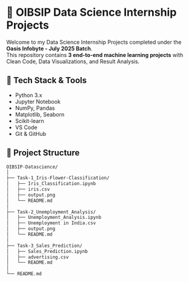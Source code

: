 # 🌟 OIBSIP Data Science Internship Projects

Welcome to my Data Science Internship Projects completed under the **Oasis Infobyte - July 2025 Batch**.  
This repository contains **3 end-to-end machine learning projects** with Clean Code, Data Visualizations, and Result Analysis.


## 🔧 Tech Stack & Tools

- Python 3.x
- Jupyter Notebook
- NumPy, Pandas
- Matplotlib, Seaborn
- Scikit-learn
- VS Code
- Git & GitHub


## 📁 Project Structure

```bash
OIBSIP-Datascience/
│
├── Task-1_Iris-Flower-Classification/
│   ├── Iris_Classification.ipynb
│   ├── iris.csv
│   ├── output.png
│   └── README.md
│
├── Task-2_Unemployment_Analysis/
│   ├── Unemployment_Analysis.ipynb
│   ├── Unemployment in India.csv
│   ├── output.png
│   └── README.md
│
├── Task-3_Sales_Prediction/
│   ├── Sales_Prediction.ipynb
│   ├── advertising.csv
│   └── README.md
│
└── README.md
